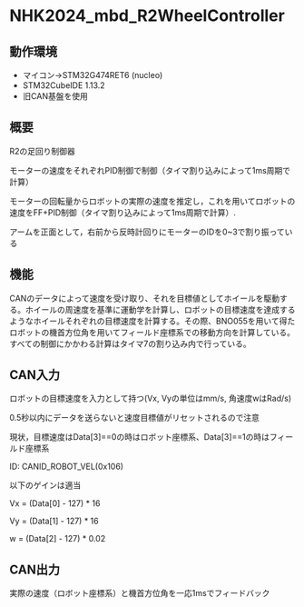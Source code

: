 # NHK2024_mbd_R2WheelController
## 動作環境
- マイコン->STM32G474RET6 (nucleo)
- STM32CubeIDE 1.13.2
- 旧CAN基盤を使用
## 概要
R2の足回り制御器

モーターの速度をそれぞれPID制御で制御（タイマ割り込みによって1ms周期で計算）

モーターの回転量からロボットの実際の速度を推定し，これを用いてロボットの速度をFF+PID制御（タイマ割り込みによって1ms周期で計算）.

アームを正面として，右前から反時計回りにモーターのIDを0~3で割り振っている

## 機能
CANのデータによって速度を受け取り、それを目標値としてホイールを駆動する。ホイールの周速度を基準に運動学を計算し、ロボットの目標速度を達成するようなホイールそれぞれの目標速度を計算する。その際、BNO055を用いて得たロボットの機首方位角を用いてフィールド座標系での移動方向を計算している。
すべての制御にかかわる計算はタイマ7の割り込み内で行っている。

## CAN入力
ロボットの目標速度を入力として持つ(Vx, Vyの単位はmm/s, 角速度wはRad/s)

0.5秒以内にデータを送らないと速度目標値がリセットされるので注意

現状，目標速度はData[3]==0の時はロボット座標系、Data[3]==1の時はフィールド座標系

ID: CANID_ROBOT_VEL(0x106)

以下のゲインは適当

Vx = (Data[0] - 127) * 16

Vy = (Data[1] - 127) * 16

w  = (Data[2] - 127) * 0.02

## CAN出力
実際の速度（ロボット座標系）と機首方位角を一応1msでフィードバック
